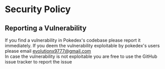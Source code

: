 # Security Policy

## Reporting a Vulnerability

If you find a vulnerability in Pokedex's codebase please report it immediately. If you deem the vulnerability exploitable
by pokedex's users please email evolutionx9777@gmail.com <br />
In case the vulnerability is not exploitable you are free
to use the GitHub issue tracker to report the issue
